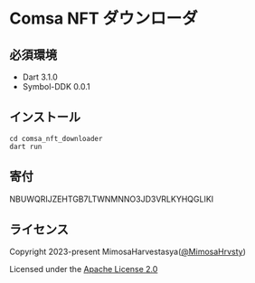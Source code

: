 # Comsa NFT ダウンローダ

## 必須環境
- Dart 3.1.0
- Symbol-DDK 0.0.1

## インストール
```
cd comsa_nft_downloader
dart run
```

## 寄付
NBUWQRIJZEHTGB7LTWNMNNO3JD3VRLKYHQGLIKI

## ライセンス
Copyright 2023-present MimosaHarvestasya([@MimosaHrvsty](https://twitter.com/MimosaHrvsty))

Licensed under the [Apache License 2.0](LICENSE)